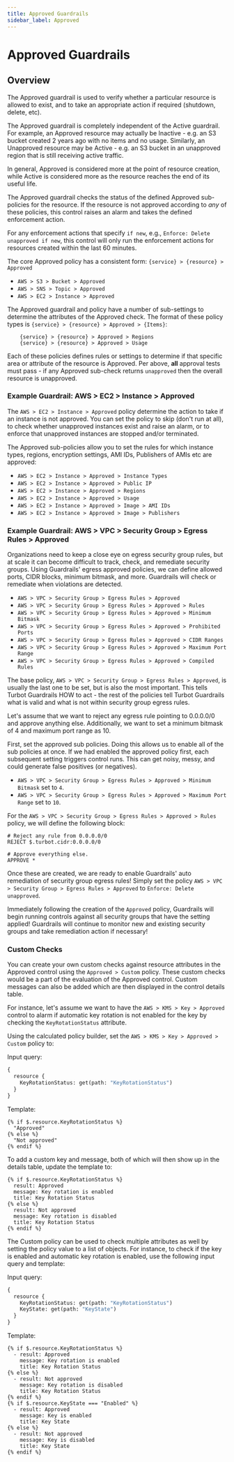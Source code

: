 ```yaml
---
title: Approved Guardrails
sidebar_label: Approved
---
```


# Approved Guardrails

## Overview

The Approved guardrail is used to verify whether a particular resource is
allowed to exist, and to take an appropriate action if required (shutdown,
delete, etc).

The Approved guardrail is completely independent of the Active guardrail. For
example, an Approved resource may actually be Inactive - e.g. an S3 bucket
created 2 years ago with no items and no usage. Similarly, an Unapproved
resource may be Active - e.g. an S3 bucket in an unapproved region that is still
receiving active traffic.

In general, Approved is considered more at the point of resource creation, while
Active is considered more as the resource reaches the end of its useful life.

The Approved guardrail checks the status of the defined Approved sub-policies
for the resource. If the resource is not approved according to _any_ of these
policies, this control raises an alarm and takes the defined enforcement action.

For any enforcement actions that specify `if new`, e.g.,
`Enforce: Delete unapproved if new`, this control will only run the enforcement
actions for resources created within the last 60 minutes.

The core Approved policy has a consistent form:
`{service} > {resource} > Approved`

<div className="example">
  <ul>
    <li><code>AWS > S3 > Bucket > Approved</code></li>
    <li><code>AWS > SNS > Topic > Approved</code></li>
    <li><code>AWS > EC2 > Instance > Approved</code></li>
  </ul>
</div>

The Approved guardrail and policy have a number of sub-settings to determine the
attributes of the Approved check. The format of these policy types is
`{service} > {resource} > Approved > {Items}`:

```
    {service} > {resource} > Approved > Regions
    {service} > {resource} > Approved > Usage

```

Each of these policies defines rules or settings to determine if that specific
area or attribute of the resource is Approved. Per above, **all** approval tests
must pass - if any Approved sub-check returns `unapproved` then the overall
resource is unapproved.

### Example Guardrail: AWS > EC2 > Instance > Approved

The `AWS > EC2 > Instance > Approved` policy determine the action to take if an
instance is not approved. You can set the policy to skip (don't run at all), to
check whether unapproved instances exist and raise an alarm, or to enforce that
unapproved instances are stopped and/or terminated.

The Approved sub-policies allow you to set the rules for which instance types,
regions, encryption settings, AMI IDs, Publishers of AMIs etc are approved:

<div className="example">
  <ul>
    <li><code>AWS > EC2 > Instance > Approved > Instance Types</code></li>
    <li><code>AWS > EC2 > Instance > Approved > Public IP</code></li>
    <li><code>AWS > EC2 > Instance > Approved > Regions</code></li>
    <li><code>AWS > EC2 > Instance > Approved > Usage</code></li>
    <li><code>AWS > EC2 > Instance > Approved > Image > AMI IDs</code></li>
    <li><code>AWS > EC2 > Instance > Approved > Image > Publishers</code></li>
  </ul>
</div>

### Example Guardrail: AWS > VPC > Security Group > Egress Rules > Approved

Organizations need to keep a close eye on egress security group rules, but at
scale it can become difficult to track, check, and remediate security groups.
Using Guardrails' egress approved policies, we can define allowed ports, CIDR
blocks, minimum bitmask, and more. Guardrails will check or remediate when
violations are detected.

<div className="example">
  <ul>
    <li><code>AWS > VPC > Security Group > Egress Rules > Approved</code></li>
    <li><code>AWS > VPC > Security Group > Egress Rules > Approved > Rules</code></li>
    <li><code>AWS > VPC > Security Group > Egress Rules > Approved > Minimum Bitmask</code></li>
    <li><code>AWS > VPC > Security Group > Egress Rules > Approved > Prohibited Ports</code></li>
    <li><code>AWS > VPC > Security Group > Egress Rules > Approved > CIDR Ranges</code></li>
    <li><code>AWS > VPC > Security Group > Egress Rules > Approved > Maximum Port Range</code></li>
    <li><code>AWS > VPC > Security Group > Egress Rules > Approved > Compiled Rules</code></li>
  </ul>
</div>

The base policy, `AWS > VPC > Security Group > Egress Rules > Approved`, is
usually the last one to be set, but is also the most important. This tells
Turbot Guardrails HOW to act - the rest of the policies tell Turbot Guardrails what is valid and what
is not within security group egress rules.

Let's assume that we want to reject any egress rule pointing to 0.0.0.0/0 and
approve anything else. Additionally, we want to set a minimum bitmask of 4 and
maximum port range as 10.

First, set the approved sub policies. Doing this allows us to enable all of the
sub policies at once. If we had enabled the approved policy first, each
subsequent setting triggers control runs. This can get noisy, messy, and could
generate false positives (or negatives).

- `AWS > VPC > Security Group > Egress Rules > Approved > Minimum Bitmask` set
  to `4`.
- `AWS > VPC > Security Group > Egress Rules > Approved > Maximum Port Range`
  set to `10`.

For the `AWS > VPC > Security Group > Egress Rules > Approved > Rules` policy,
we will define the following block:

```ocl
# Reject any rule from 0.0.0.0/0
REJECT $.turbot.cidr:0.0.0.0/0

# Approve everything else.
APPROVE *
```

Once these are created, we are ready to enable Guardrails' auto remediation of
security group egress rules! Simply set the policy
`AWS > VPC > Security Group > Egress Rules > Approved` to
`Enforce: Delete unapproved`.

Immediately following the creation of the `Approved` policy, Guardrails will begin
running controls against all security groups that have the setting applied!
Guardrails will continue to monitor new and existing security groups and take
remediation action if necessary!

### Custom Checks

You can create your own custom checks against resource attributes in the
Approved control using the `Approved > Custom` policy. These custom checks would
be a part of the evaluation of the Approved control. Custom messages can also be
added which are then displayed in the control details table.

For instance, let's assume we want to have the `AWS > KMS > Key > Approved`
control to alarm if automatic key rotation is not enabled for the key by
checking the `KeyRotationStatus` attribute.

Using the calculated policy builder, set the
`AWS > KMS > Key > Approved > Custom` policy to:

Input query:

```graphql
{
  resource {
    KeyRotationStatus: get(path: "KeyRotationStatus")
  }
}
```

Template:

```nunjucks
{% if $.resource.KeyRotationStatus %}
  "Approved"
{% else %}
  "Not approved"
{% endif %}
```

To add a custom key and message, both of which will then show up in the details
table, update the template to:

```nunjucks
{% if $.resource.KeyRotationStatus %}
  result: Approved
  message: Key rotation is enabled
  title: Key Rotation Status
{% else %}
  result: Not approved
  message: Key rotation is disabled
  title: Key Rotation Status
{% endif %}
```

The Custom policy can be used to check multiple attributes as well by setting
the policy value to a list of objects. For instance, to check if the key is
enabled and automatic key rotation is enabled, use the following input query and
template:

Input query:

```graphql
{
  resource {
    KeyRotationStatus: get(path: "KeyRotationStatus")
    KeyState: get(path: "KeyState")
  }
}
```

Template:

```nunjucks
{% if $.resource.KeyRotationStatus %}
  - result: Approved
    message: Key rotation is enabled
    title: Key Rotation Status
{% else %}
  - result: Not approved
    message: Key rotation is disabled
    title: Key Rotation Status
{% endif %}
{% if $.resource.KeyState === "Enabled" %}
  - result: Approved
    message: Key is enabled
    title: Key State
{% else %}
  - result: Not approved
    message: Key is disabled
    title: Key State
{% endif %}
```
